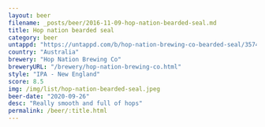```yaml
---
layout: beer
filename: _posts/beer/2016-11-09-hop-nation-bearded-seal.md
title: Hop nation bearded seal
category: beer
untappd: "https://untappd.com/b/hop-nation-brewing-co-bearded-seal/3574867"
country: "Australia"
brewery: "Hop Nation Brewing Co"
breweryURL: "/brewery/hop-nation-brewing-co.html"
style: "IPA - New England"
score: 8.5
img: /img/list/hop-nation-bearded-seal.jpeg
beer-date: "2020-09-26"
desc: "Really smooth and full of hops"
permalink: /beer/:title.html
---
```


